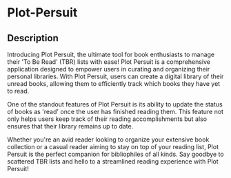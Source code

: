 # Plot-Persuit 

## Description 

Introducing Plot Persuit, the ultimate tool for book enthusiasts to manage their 'To Be Read' (TBR) lists with ease! Plot Persuit is a comprehensive application designed to empower users in curating and organizing their personal libraries. With Plot Persuit, users can create a digital library of their unread books, allowing them to efficiently track which books they have yet to read.

One of the standout features of Plot Persuit is its ability to update the status of books as 'read' once the user has finished reading them. This feature not only helps users keep track of their reading accomplishments but also ensures that their library remains up to date.

Whether you're an avid reader looking to organize your extensive book collection or a casual reader aiming to stay on top of your reading list, Plot Persuit is the perfect companion for bibliophiles of all kinds. Say goodbye to scattered TBR lists and hello to a streamlined reading experience with Plot Persuit!
